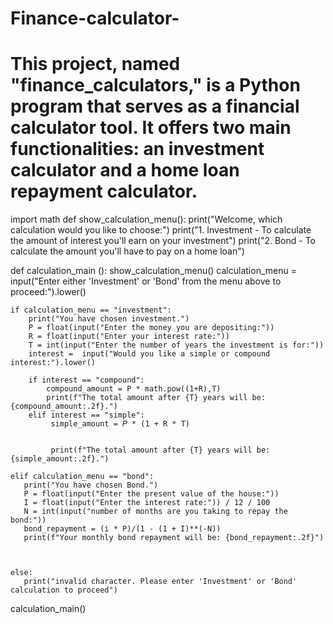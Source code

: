# Finance-calculator-
# This project, named "finance_calculators," is a Python program that serves as a financial calculator tool. It offers two main functionalities: an investment calculator and a home loan repayment calculator. 



import math
def show_calculation_menu():
    print("Welcome, which calculation would you like to choose:")
    print("1. Investment - To calculate the amount of interest you'll earn on your investment")
    print("2. Bond - To calculate the amount you'll have to pay on a home loan")
    

def calculation_main ():
    show_calculation_menu()
    calculation_menu = input("Enter either 'Investment' or 'Bond' from the menu above to proceed:").lower()
    
    if calculation_menu == "investment":
        print("You have chosen investment.")
        P = float(input("Enter the money you are depositing:"))
        R = float(input("Enter your interest rate:")) 
        T = int(input("Enter the number of years the investment is for:"))
        interest =  input("Would you like a simple or compound interest:").lower()
        
        if interest == "compound":
            compound_amount = P * math.pow((1+R),T)
            print(f"The total amount after {T} years will be: {compound_amount:.2f}.")
        elif interest == "simple":
             simple_amount = 𝑃 * (1 + R * T)
             
              
             print(f"The total amount after {T} years will be: {simple_amount:.2f}.")
    
    elif calculation_menu == "bond":
       print("You have chosen Bond.")
       P = float(input("Enter the present value of the house:"))
       I = float(input("Enter the interest rate:")) / 12 / 100
       N = int(input("number of months are you taking to repay the bond:"))
       bond_repayment = (i * P)/(1 - (1 + I)**(-N))
       print(f"Your monthly bond repayment will be: {bond_repayment:.2f}")

       
     
    else:
       print("invalid character. Please enter 'Investment' or 'Bond' calculation to proceed")

calculation_main()
